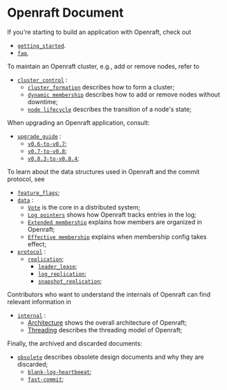 # Openraft Document

If you're starting to build an application with Openraft, check out
- [`getting_started`](crate::docs::getting_started).
- [`faq`](crate::docs::faq),

To maintain an Openraft cluster, e.g., add or remove nodes, refer to
- [`cluster_control`](crate::docs::cluster_control) :
  - [`cluster_formation`](`crate::docs::cluster_control::cluster_formation`) describes how to form a cluster;
  - [`dynamic membership`](`crate::docs::cluster_control::dynamic_membership`) describes how to add or remove nodes without downtime;
  - [`node lifecycle`](`crate::docs::cluster_control::node_lifecycle`) describes the transition of a node's state;

When upgrading an Openraft application, consult:
- [`upgrade_guide`](crate::docs::upgrade_guide) :
  - [`v0.6-to-v0.7`](`crate::docs::upgrade_guide::upgrade_06_07`);
  - [`v0.7-to-v0.8`](`crate::docs::upgrade_guide::upgrade_07_08`);
  - [`v0.8.3-to-v0.8.4`](`crate::docs::upgrade_guide::upgrade_083_084`);

To learn about the data structures used in Openraft and the commit protocol, see
- [`feature_flags`](crate::docs::feature_flags);
- [`data`](crate::docs::data) :
  - [`Vote`](`crate::docs::data::vote`) is the core in a distributed system;
  - [`Log pointers`](`crate::docs::data::log_pointers`) shows how Openraft tracks entries in the log;
  - [`Extended membership`](`crate::docs::data::extended_membership`) explains how members are organized in Openraft;
  - [`Effective membership`](`crate::docs::data::effective_membership`) explains when membership config takes effect;
- [`protocol`](crate::docs::protocol) :
  - [`replication`](`crate::docs::protocol::replication`);
    - [`leader_lease`](`crate::docs::protocol::replication::leader_lease`);
    - [`log_replication`](`crate::docs::protocol::replication::log_replication`);
    - [`snapshot_replication`](`crate::docs::protocol::replication::snapshot_replication`);

Contributors who want to understand the internals of Openraft can find relevant information in
- [`internal`](crate::docs::internal) :
  - [Architecture](`crate::docs::internal::architecture`) shows the overall architecture of Openraft;
  - [Threading](`crate::docs::internal::threading`) describes the threading model of Openraft;

Finally, the archived and discarded documents:
- [`obsolete`](crate::docs::obsolete) describes obsolete design documents and why they are discarded;
  - [`blank-log-heartbeeat`](`crate::docs::obsolete::heartbeat`);
  - [`fast-commit`](`crate::docs::obsolete::fast_commit`);
